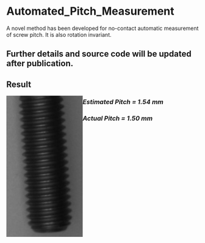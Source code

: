 # Automated_Pitch_Measurement

A novel method has been developed for no-contact automatic measurement of screw pitch. It is also rotation invariant.

## Further details and source code will be updated after publication.

## Result
<img align="left" src="/Results/M10x70_No_HeadFlowchart.jpg" alt="Input" width="200"/>

### *Estimated Pitch = 1.54 mm*
### *Actual Pitch = 1.50 mm*
